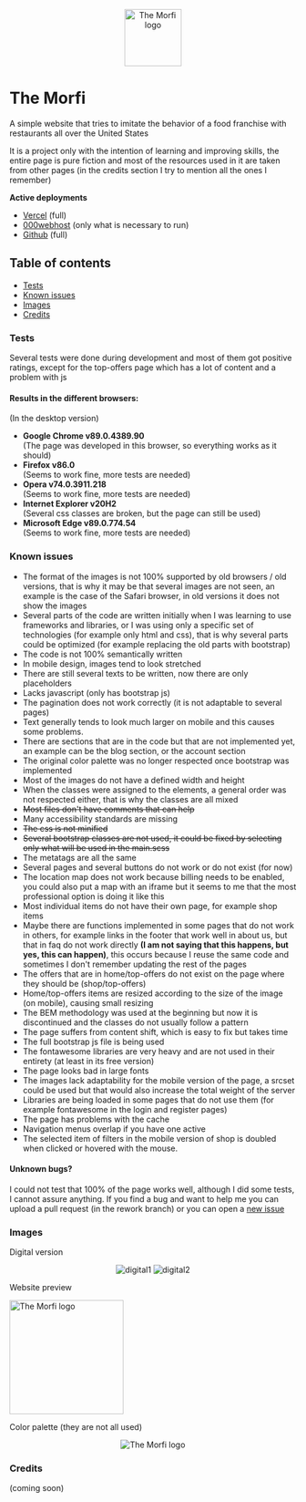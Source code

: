 
<p align="center">
  <a href="https://morfi.vercel.app/">
    <img src="https://i.imgur.com/cDNjn1M.png" alt="The Morfi logo" height="100">
  </a>
</p>

# The Morfi
A simple website that tries to imitate the behavior of a food franchise with restaurants all over the United States

It is a project only with the intention of learning and improving skills, the entire page is pure fiction and most of the resources used in it are taken from other pages (in the credits section I try to mention all the ones I remember)

<strong>Active deployments</strong>
* [Vercel](https://morfi.vercel.app/) (full)
* [000webhost](https://the-morfi.000webhostapp.com/) (only what is necessary to run)
* [Github](https://arguel.github.io/morfi/) (full)

## Table of contents

- [Tests](#tests)
- [Known issues](#known-issues)
- [Images](#images)
- [Credits](#credits)

### Tests
Several tests were done during development and most of them got positive ratings, except for the top-offers page which has a lot of content and a problem with js

#### Results in the different browsers:
(In the desktop version)
* <b>Google Chrome v89.0.4389.90<br></b>
(The page was developed in this browser, so everything works as it should)
* <b>Firefox v86.0<br></b>
(Seems to work fine, more tests are needed)
* <b>Opera v74.0.3911.218<br></b>
(Seems to work fine, more tests are needed)
* <b>Internet Explorer v20H2<br></b>
(Several css classes are broken, but the page can still be used)
* <b>Microsoft Edge v89.0.774.54<br></b>
(Seems to work fine, more tests are needed)

### Known issues

* The format of the images is not 100% supported by old browsers / old versions, that is why it may be that several images are not seen, an example is the case of the Safari browser, in old versions it does not show the images
* Several parts of the code are written initially when I was learning to use frameworks and libraries, or I was using only a specific set of technologies (for example only html and css), that is why several parts could be optimized (for example replacing the old parts with bootstrap)
* The code is not 100% semantically written
* In mobile design, images tend to look stretched
* There are still several texts to be written, now there are only placeholders
* Lacks javascript (only has bootstrap js)
* The pagination does not work correctly (it is not adaptable to several pages)
* Text generally tends to look much larger on mobile and this causes some problems.
* There are sections that are in the code but that are not implemented yet, an example can be the blog section, or the account section
* The original color palette was no longer respected once bootstrap was implemented
* Most of the images do not have a defined width and height
* When the classes were assigned to the elements, a general order was not respected either, that is why the classes are all mixed
* ~~Most files don't have comments that can help~~
* Many accessibility standards are missing
* ~~The css is not minified~~
* ~~Several bootstrap classes are not used, it could be fixed by selecting only what will be used in the main.scss~~
* The metatags are all the same
* Several pages and several buttons do not work or do not exist (for now)
* The location map does not work because billing needs to be enabled, you could also put a map with an iframe but it seems to me that the most professional option is doing it like this
* Most individual items do not have their own page, for example shop items
* Maybe there are functions implemented in some pages that do not work in others, for example links in the footer that work well in about us, but that in faq do not work directly <strong>(I am not saying that this happens, but yes, this can happen)</strong>, this occurs because I reuse the same code and sometimes I don't remember updating the rest of the pages
* The offers that are in home/top-offers do not exist on the page where they should be (shop/top-offers)
* Home/top-offers items are resized according to the size of the image (on mobile), causing small resizing
* The BEM methodology was used at the beginning but now it is discontinued and the classes do not usually follow a pattern
* The page suffers from content shift, which is easy to fix but takes time
* The full bootstrap js file is being used
* The fontawesome libraries are very heavy and are not used in their entirety (at least in its free version)
* The page looks bad in large fonts
* The images lack adaptability for the mobile version of the page, a srcset could be used but that would also increase the total weight of the server
* Libraries are being loaded in some pages that do not use them (for example fontawesome in the login and register pages)
* The page has problems with the cache
* Navigation menus overlap if you have one active
* The selected item of filters in the mobile version of shop is doubled when clicked or hovered with the mouse.

#### Unknown bugs?

I could not test that 100% of the page works well, although I did some tests, I cannot assure anything. If you find a bug and want to help me you can upload a pull request (in the rework branch) or you can open a [new issue](https://github.com/Arguel/morfi/issues/new)

### Images
Digital version
<p align="center">
    <img src="https://i.imgur.com/ntUXogN.png" alt="digital1">
    <img src="https://i.imgur.com/heFQlBe.png" alt="digital2">
</p>
Website preview
<p><img src="https://i.imgur.com/8HtUPWY.png" alt="The Morfi logo" height="200"></p>
Color palette (they are not all used)
<p align="center"><img src="https://i.imgur.com/hTmoHQk.png" alt="The Morfi logo"></p>

### Credits
(coming soon)
